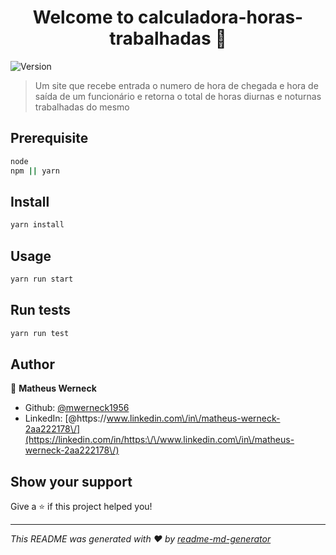 <h1 align="center">Welcome to calculadora-horas-trabalhadas 👋</h1>
<p>
  <img alt="Version" src="https://img.shields.io/badge/version-0.1.0-blue.svg?cacheSeconds=2592000" />
</p>

> Um site que recebe entrada o numero de hora de chegada e hora de saída de um funcionário e retorna o total de horas diurnas e noturnas trabalhadas do mesmo

## Prerequisite
```sh
node
npm || yarn
```

## Install

```sh
yarn install
```

## Usage

```sh
yarn run start
```

## Run tests

```sh
yarn run test
```

## Author

👤 **Matheus Werneck**

* Github: [@mwerneck1956](https://github.com/mwerneck1956)
* LinkedIn: [@https:\/\/www.linkedin.com\/in\/matheus-werneck-2aa222178\/](https://linkedin.com/in/https:\/\/www.linkedin.com\/in\/matheus-werneck-2aa222178\/)

## Show your support

Give a ⭐️ if this project helped you!

***
_This README was generated with ❤️ by [readme-md-generator](https://github.com/kefranabg/readme-md-generator)_

